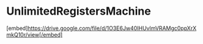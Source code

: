 # UnlimitedRegistersMachine
[embed]https://drive.google.com/file/d/1O3E6Jw40IHUvlmVRAMgc0ppXrXmkQ10r/view[/embed]
